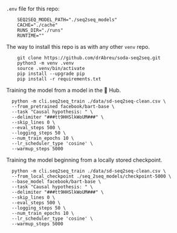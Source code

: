 `.env` file for this repo:

```properties
    SEQ2SEQ_MODEL_PATH="./seq2seq_models"
    CACHE="./cache"
    RUNS_DIR="./runs"
    RUNTIME=""
```

The way to install this repo is as with any other `venv` repo.

```shell
    git clone https://github.com/drAbreu/soda-seq2seq.git
    python3 -m venv .venv
    source .venv/bin/activate
    pip install --upgrade pip
    pip install -r requirements.txt
```

Training the model from a model in the 🤗 Hub.

```shell
  python -m cli.seq2seq_train ./data/sd-seq2seq-clean.csv \
  --from_pretrained facebook/bart-base \
  --task "Causal hypothesis: " \
  --delimiter "###tt9HHSlkWoUM###" \
  --skip_lines 0 \
  --eval_steps 500 \
  --logging_steps 50 \
  --num_train_epochs 10 \
  --lr_scheduler_type 'cosine' \
  --warmup_steps 5000 
```

Training the model beginning from a locally stored checkpoint.

```shell
  python -m cli.seq2seq_train ./data/sd-seq2seq-clean.csv \
  --from_local_checkpoint ./seq_2seq_models/checkpoint-5000 \
  --base_model facebook/bart-base \
  --task "Causal hypothesis: " \
  --delimiter "###tt9HHSlkWoUM###" \
  --skip_lines 0 \
  --eval_steps 500 \
  --logging_steps 50 \
  --num_train_epochs 10 \
  --lr_scheduler_type 'cosine' \
  --warmup_steps 5000 
```
